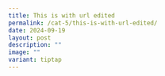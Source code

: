 ```yaml
---
title: This is with url edited
permalink: /cat-5/this-is-with-url-edited/
date: 2024-09-19
layout: post
description: ""
image: ""
variant: tiptap
---
```

